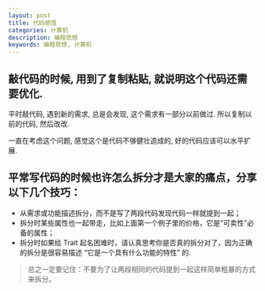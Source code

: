 ```yaml
---
layout: post
title: 代码感悟
categories: 计算机
description: 编程思想
keywords: 编程思想, 计算机
---
```


## 敲代码的时候, 用到了复制粘贴, 就说明这个代码还需要优化.

平时敲代码, 遇到新的需求, 总是会发现, 这个需求有一部分以前做过. 所以复制以前的代码, 然后改改.

一直在考虑这个问题, 感觉这个是代码不够健壮造成的, 好的代码应该可以水平扩展.

## 平常写代码的时候也许怎么拆分才是大家的痛点，分享以下几个技巧：

* 从需求或功能描述拆分，而不是写了两段代码发现代码一样就提到一起；
* 拆分时某些属性也一起带走，比如上面第一个例子里的价格，它是“可卖性”必备的属性；
* 拆分时如果给 Trait 起名困难时，请认真思考你是否真的拆分对了，因为正确的拆分是很容易描述 “它是一个具有什么功能的特性” 的.

> 总之一定要记住：不要为了让两段相同的代码提到一起这样简单粗暴的方式来拆分。
